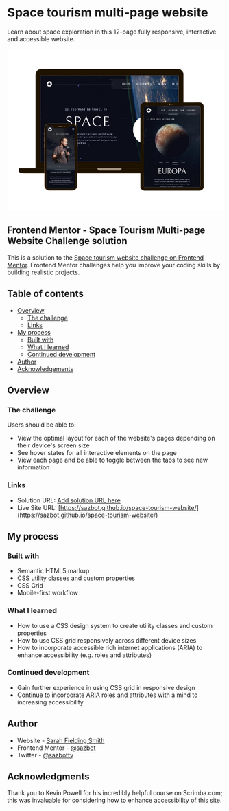 # Space tourism multi-page website

Learn about space exploration in this 12-page fully responsive, interactive and accessible website.

![Preview for the Space Tourism site](./assets/screenshots/website-screenshot.png)

## Frontend Mentor - Space Tourism Multi-page Website Challenge solution

This is a solution to the [Space tourism website challenge on Frontend Mentor](https://www.frontendmentor.io/challenges/space-tourism-multipage-website-gRWj1URZ3). Frontend Mentor challenges help you improve your coding skills by building realistic projects.

## Table of contents

- [Overview](#overview)
  - [The challenge](#the-challenge)
  - [Links](#links)
- [My process](#my-process)
  - [Built with](#built-with)
  - [What I learned](#what-i-learned)
  - [Continued development](#continued-development)
- [Author](#author)
- [Acknowledgements](#acknowledgements)

## Overview

### The challenge

Users should be able to:

- View the optimal layout for each of the website's pages depending on their device's screen size
- See hover states for all interactive elements on the page
- View each page and be able to toggle between the tabs to see new information

### Links

- Solution URL: [Add solution URL here](https://your-solution-url.com)
- Live Site URL: [https://sazbot.github.io/space-tourism-website/](https://sazbot.github.io/space-tourism-website/)

## My process

### Built with

- Semantic HTML5 markup
- CSS utility classes and custom properties
- CSS Grid
- Mobile-first workflow

### What I learned

- How to use a CSS design system to create utility classes and custom properties
- How to use CSS grid responsively across different device sizes
- How to incorporate accessible rich internet applications (ARIA) to enhance accessibility (e.g. roles and attributes)

### Continued development

- Gain further experience in using CSS grid in responsive design
- Continue to incorporate ARIA roles and attributes with a mind to increasing accessibility

## Author

- Website - [Sarah Fielding Smith](https://www.your-site.com)
- Frontend Mentor - [@sazbot](https://www.frontendmentor.io/profile/sazbot)
- Twitter - [@sazbotty](https://www.twitter.com/sazbotty)

## Acknowledgments

Thank you to Kevin Powell for his incredibly helpful course on Scrimba.com; this was invaluable for considering how to enhance accessibility of this site.
